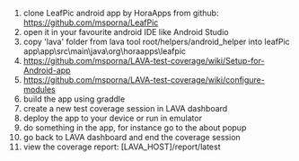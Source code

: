 1. clone LeafPic android app by HoraApps from github: https://github.com/msporna/LeafPic
1. open it in your favourite android IDE like Android Studio
1. copy 'lava' folder from lava tool root/helpers/android_helper into leafPic app\app\src\main\java\org\horaapps\leafpic
1. https://github.com/msporna/LAVA-test-coverage/wiki/Setup-for-Android-app 
1. https://github.com/msporna/LAVA-test-coverage/wiki/configure-modules
1. build the app using graddle
1. create a new test coverage session in LAVA dashboard
1. deploy the app to your device or run in emulator
1. do something in the app, for instance go to the about popup
1. go back to LAVA dashboard and end the coverage session
1. view the coverage report: [LAVA_HOST]/report/latest
